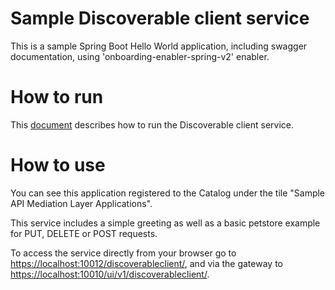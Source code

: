 
# Sample Discoverable client service

This is a sample Spring Boot Hello World application, including swagger documentation, using 'onboarding-enabler-spring-v2' enabler.

# How to run

This [document](../docs/local-configuration.md) describes how to run the Discoverable client service.

# How to use

You can see this application registered to the Catalog under the tile "Sample API Mediation Layer Applications".

This service includes a simple greeting as well as a basic petstore example for PUT, DELETE or POST requests. 

To access the service directly from your browser go to 
[https://localhost:10012/discoverableclient/](https://localhost:10012/discoverableclient/),
and via the gateway to [https://localhost:10010/ui/v1/discoverableclient/](https://localhost:10010/ui/v1/discoverableclient/).


